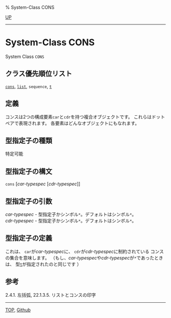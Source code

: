 % System-Class CONS

[UP](14.2.html)  

---

# System-Class CONS


System Class `CONS`


## クラス優先順位リスト

[`cons`](14.2.cons-system-class.html),
[`list`](14.2.list-system-class.html),
`sequence`,
[`t`](4.4.t-system-class.html)


## 定義

コンスは2つの構成要素`car`と`cdr`を持つ複合オブジェクトです。
これらはドットペアで表現されます。
各要素はどんなオブジェクトにもなれます。


## 型指定子の種類

特定可能


## 型指定子の構文

`cons` [*car-typespec* [*cdr-typespec*]]


## 型指定子の引数

*car-typespec* - 型指定子かシンボル`*`。デフォルトはシンボル`*`。  
*cdr-typespec* - 型指定子かシンボル`*`。デフォルトはシンボル`*`。  


## 型指定子の定義

これは、
`car`が*car-typespec*に、
`cdr`が*cdr-typespec*に制約されている
コンスの集合を意味します。
（もし、*car-typespec*や*cdr-typespec*が`*`であったときは、
型[`t`](4.4.t-system-class.html)が指定されたのと同じです ）


## 参考

2.4.1. 左括弧,
22.1.3.5. リストとコンスの印字


---
[TOP](index.html),  [Github](https://github.com/nptcl/npt-japanese)

